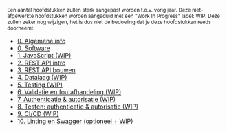 <!-- markdownlint-disable first-line-h1 -->
<small>
  Een aantal hoofdstukken zullen sterk aangepast worden t.o.v. vorig jaar. Deze niet-afgewerkte hoofdstukken worden aangeduid met een "Work In Progress" label: WIP. Deze zullen zeker nog wijzigen, het is dus niet de bedoeling dat je deze hoofdstukken reeds doorneemt.
</small>

- [0. Algemene info](./0-intro/situering.md)
- [0. Software](./0-intro/software.md)
- [1. JavaScript (WIP)](./1-javascript/index.md)
- [2. REST API intro](./2-REST_api_intro/index.md)
- [3. REST API bouwen](./3-REST_api_bouwen/index.md)
- [4. Datalaag (WIP)](./4-datalaag/index.md)
- [5. Testing (WIP)](https://hogent-web.github.io/webservices-slides/5-testing.html?presentation=false)
- [6. Validatie en foutafhandeling (WIP)](./6-validatie/index.md)
- [7. Authenticatie & autorisatie (WIP)](./7-authenticatie/index.md)
- [8. Testen: authenticatie & autorisatie (WIP)](./8-auth_testing/index.md)
- [9. CI/CD (WIP)](./9-cicd/index.md)
- [10. Linting en Swagger (optioneel + WIP)](./10-linting_swagger/index.md)
